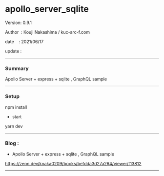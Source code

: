 ﻿# apollo_server_sqlite

 Version: 0.9.1

 Author  : Kouji Nakashima / kuc-arc-f.com

 date    : 2021/06/17 

 update  :

***
### Summary

Apollo Server + express + sqlite , GraphQL sample

***
### Setup

npm install

* start

yarn dev

***
### Blog :

* Apollo Server + express + sqlite , GraphQL sample

https://zenn.dev/knaka0209/books/befdda3d27a264/viewer/f13812

***

